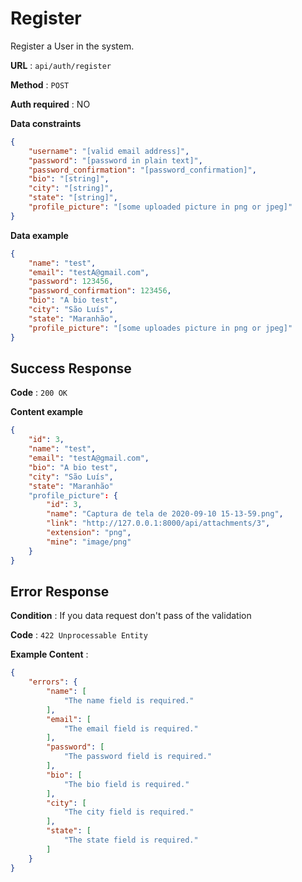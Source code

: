 # Register

Register a User in the system.

**URL** : `api/auth/register`

**Method** : `POST`

**Auth required** : NO

**Data constraints**

```json
{
    "username": "[valid email address]",
    "password": "[password in plain text]",
    "password_confirmation": "[password_confirmation]",
    "bio": "[string]",
    "city": "[string]",
    "state": "[string]",
    "profile_picture": "[some uploaded picture in png or jpeg]" 
}
```

**Data example**

```json
{
    "name": "test",
    "email": "testA@gmail.com",
    "password": 123456,
    "password_confirmation": 123456,
    "bio": "A bio test",
    "city": "São Luís",
    "state": "Maranhão",
    "profile_picture": "[some uploades picture in png or jpeg]" 
}
```

## Success Response

**Code** : `200 OK`

**Content example**

```json
{
    "id": 3,
    "name": "test",
    "email": "testA@gmail.com",
    "bio": "A bio test",
    "city": "São Luís",
    "state": "Maranhão"
    "profile_picture": {
        "id": 3,
        "name": "Captura de tela de 2020-09-10 15-13-59.png",
        "link": "http://127.0.0.1:8000/api/attachments/3",
        "extension": "png",
        "mine": "image/png"
    }
}
```

## Error Response

**Condition** : If you data request don't pass of the validation 

**Code** : `422 Unprocessable Entity
`

**Example Content** :

```json
{
    "errors": {
        "name": [
            "The name field is required."
        ],
        "email": [
            "The email field is required."
        ],
        "password": [
            "The password field is required."
        ],
        "bio": [
            "The bio field is required."
        ],
        "city": [
            "The city field is required."
        ],
        "state": [
            "The state field is required."
        ]
    }
}
```
